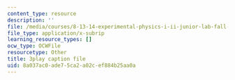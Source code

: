 ```yaml
---
content_type: resource
description: ''
file: /media/courses/8-13-14-experimental-physics-i-ii-junior-lab-fall-2016-spring-2017/8a037ac0ade75ca2a02cef884b25aa0a_3032011.vtt
file_type: application/x-subrip
learning_resource_types: []
ocw_type: OCWFile
resourcetype: Other
title: 3play caption file
uid: 8a037ac0-ade7-5ca2-a02c-ef884b25aa0a
---
```

